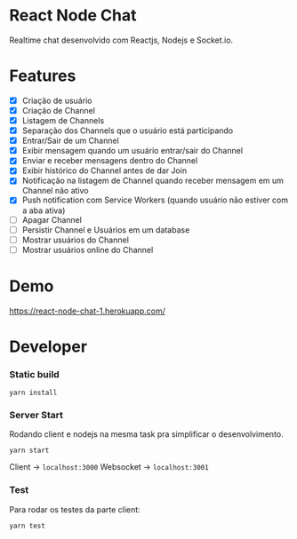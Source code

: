 React Node Chat
==========

Realtime chat desenvolvido com Reactjs, Nodejs e Socket.io.

Features
==========
- [x] Criação de usuário
- [x] Criação de Channel
- [x] Listagem de Channels
- [x] Separação dos Channels que o usuário está participando
- [x] Entrar/Sair de um Channel
- [x] Exibir mensagem quando um usuário entrar/sair do Channel
- [x] Enviar e receber mensagens dentro do Channel
- [x] Exibir histórico do Channel antes de dar Join
- [x] Notificação na listagem de Channel quando receber mensagem em um Channel não ativo
- [x] Push notification com Service Workers (quando usuário não estiver com a aba ativa)
- [ ] Apagar Channel
- [ ] Persistir Channel e Usuários em um database
- [ ] Mostrar usuários do Channel
- [ ] Mostrar usuários online do Channel

Demo
==========

https://react-node-chat-1.herokuapp.com/


Developer
==========

### Static build

`yarn install`


### Server Start

Rodando client e nodejs na mesma task pra simplificar o desenvolvimento.

`yarn start`

Client -> `localhost:3000`
Websocket -> `localhost:3001`

### Test

Para rodar os testes da parte client:

`yarn test`

